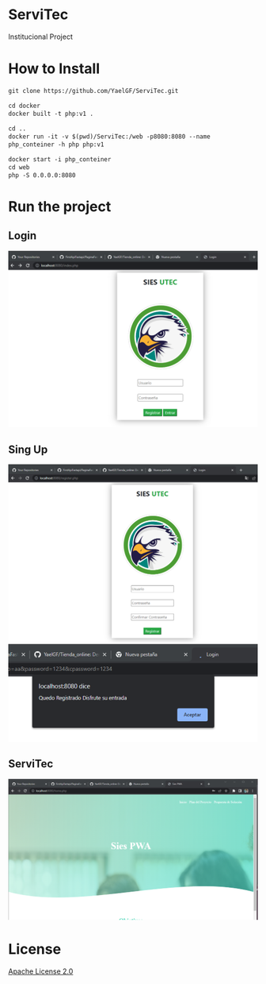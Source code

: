 # ServiTec 

Institucional Project

# How to Install


``` shell
git clone https://github.com/YaelGF/ServiTec.git
```

``` shell
cd docker
docker built -t php:v1 .
```

``` shell
cd ..
docker run -it -v $(pwd)/ServiTec:/web -p8080:8080 --name php_conteiner -h php php:v1
```

``` shell
docker start -i php_conteiner
cd web
php -S 0.0.0.0:8080
```

# Run the project

## Login
![login](/assets/Login.png)

## Sing Up
![singup](/assets/singup.png)
![singup2](/assets/singupalert.png)

## ServiTec
![servitec](/assets/servitec.png)


# License
[Apache License 2.0](https://github.com/YaelGF/ServiTec/blob/main/LICENSE)